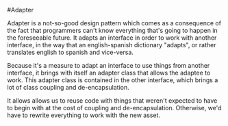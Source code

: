 #Adapter

Adapter is a not-so-good design pattern which comes as a consequence of the fact that programmers can't know everything
that's going to happen in the foreseeable future. It adapts an interface in order to work with another interface,
in the way that an english-spanish dictionary "adapts", or rather translates english to spanish and vice-versa.

Because it's a measure to adapt an interface to use things from another interface, it brings with itself an adapter
class that allows the adaptee to work. This adapter class is contained in the other interface, which brings a lot of
class coupling and de-encapsulation.

It allows allows us to reuse code with things that weren't expected to have to begin with at the cost of coupling 
and de-encapsulation. Otherwise, we'd have to rewrite everything to work with the new asset.